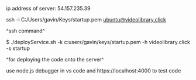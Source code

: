 ip address of server: 54.157.235.39


ssh -i C:/Users/gavin/Keys/startup.pem ubuntu@videolibrary.click

^ssh command^


$ ./deployService.sh -k c:users/gavin/keys/startup.pem -h videolibrary.click -s startup

^for deploying the code onto the server^


use node.js debugger in vs code and https://localhost:4000 to test code

